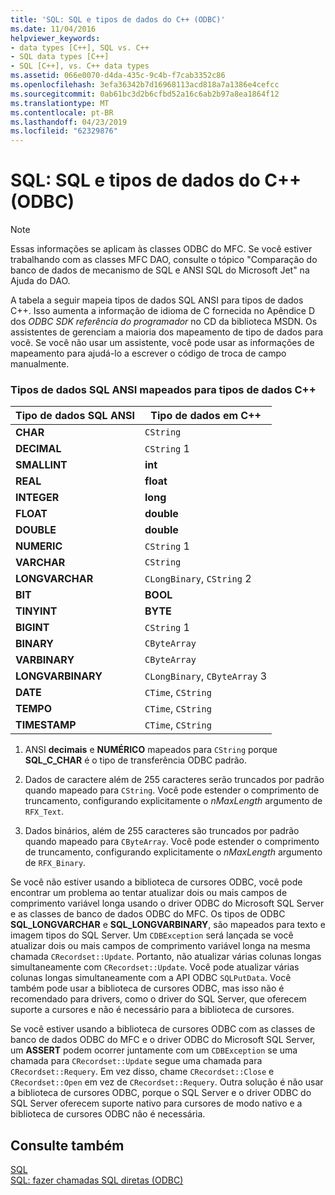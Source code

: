 ```yaml
---
title: 'SQL: SQL e tipos de dados do C++ (ODBC)'
ms.date: 11/04/2016
helpviewer_keywords:
- data types [C++], SQL vs. C++
- SQL data types [C++]
- SQL [C++], vs. C++ data types
ms.assetid: 066e0070-d4da-435c-9c4b-f7cab3352c86
ms.openlocfilehash: 3efa36342b7d16968113acd818a7a1386e4cefcc
ms.sourcegitcommit: 0ab61bc3d2b6cfbd52a16c6ab2b97a8ea1864f12
ms.translationtype: MT
ms.contentlocale: pt-BR
ms.lasthandoff: 04/23/2019
ms.locfileid: "62329876"
---
```

# <a name="sql-sql-and-c-data-types-odbc"></a>SQL: SQL e tipos de dados do C++ (ODBC)

> [!NOTE]
>  Essas informações se aplicam às classes ODBC do MFC. Se você estiver trabalhando com as classes MFC DAO, consulte o tópico "Comparação do banco de dados de mecanismo de SQL e ANSI SQL do Microsoft Jet" na Ajuda do DAO.

A tabela a seguir mapeia tipos de dados SQL ANSI para tipos de dados C++. Isso aumenta a informação de idioma de C fornecida no Apêndice D dos *ODBC SDK* *referência do programador* no CD da biblioteca MSDN. Os assistentes de gerenciam a maioria dos mapeamento de tipo de dados para você. Se você não usar um assistente, você pode usar as informações de mapeamento para ajudá-lo a escrever o código de troca de campo manualmente.

### <a name="ansi-sql-data-types-mapped-to-c-data-types"></a>Tipos de dados SQL ANSI mapeados para tipos de dados C++

|Tipo de dados SQL ANSI|Tipo de dados em C++|
|------------------------|---------------------|
|**CHAR**|`CString`|
|**DECIMAL**|`CString` 1|
|**SMALLINT**|**int**|
|**REAL**|**float**|
|**INTEGER**|**long**|
|**FLOAT**|**double**|
|**DOUBLE**|**double**|
|**NUMERIC**|`CString` 1|
|**VARCHAR**|`CString`|
|**LONGVARCHAR**|`CLongBinary`, `CString` 2|
|**BIT**|**BOOL**|
|**TINYINT**|**BYTE**|
|**BIGINT**|`CString` 1|
|**BINARY**|`CByteArray`|
|**VARBINARY**|`CByteArray`|
|**LONGVARBINARY**|`CLongBinary`, `CByteArray` 3|
|**DATE**|`CTime`, `CString`|
|**TEMPO**|`CTime`, `CString`|
|**TIMESTAMP**|`CTime`, `CString`|

1. ANSI **decimais** e **NUMÉRICO** mapeados para `CString` porque **SQL_C_CHAR** é o tipo de transferência ODBC padrão.

2. Dados de caractere além de 255 caracteres serão truncados por padrão quando mapeado para `CString`. Você pode estender o comprimento de truncamento, configurando explicitamente o *nMaxLength* argumento de `RFX_Text`.

3. Dados binários, além de 255 caracteres são truncados por padrão quando mapeado para `CByteArray`. Você pode estender o comprimento de truncamento, configurando explicitamente o *nMaxLength* argumento de `RFX_Binary`.

Se você não estiver usando a biblioteca de cursores ODBC, você pode encontrar um problema ao tentar atualizar dois ou mais campos de comprimento variável longa usando o driver ODBC do Microsoft SQL Server e as classes de banco de dados ODBC do MFC. Os tipos de ODBC **SQL_LONGVARCHAR** e **SQL_LONGVARBINARY**, são mapeados para texto e imagem tipos do SQL Server. Um `CDBException` será lançada se você atualizar dois ou mais campos de comprimento variável longa na mesma chamada `CRecordset::Update`. Portanto, não atualizar várias colunas longas simultaneamente com `CRecordset::Update`. Você pode atualizar várias colunas longas simultaneamente com a API ODBC `SQLPutData`. Você também pode usar a biblioteca de cursores ODBC, mas isso não é recomendado para drivers, como o driver do SQL Server, que oferecem suporte a cursores e não é necessário para a biblioteca de cursores.

Se você estiver usando a biblioteca de cursores ODBC com as classes de banco de dados ODBC do MFC e o driver ODBC do Microsoft SQL Server, um **ASSERT** podem ocorrer juntamente com um `CDBException` se uma chamada para `CRecordset::Update` segue uma chamada para `CRecordset::Requery`. Em vez disso, chame `CRecordset::Close` e `CRecordset::Open` em vez de `CRecordset::Requery`. Outra solução é não usar a biblioteca de cursores ODBC, porque o SQL Server e o driver ODBC do SQL Server oferecem suporte nativo para cursores de modo nativo e a biblioteca de cursores ODBC não é necessária.

## <a name="see-also"></a>Consulte também

[SQL](../../data/odbc/sql.md)<br/>
[SQL: fazer chamadas SQL diretas (ODBC)](../../data/odbc/sql-making-direct-sql-calls-odbc.md)